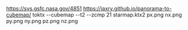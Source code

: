 https://svs.gsfc.nasa.gov/4851
https://jaxry.github.io/panorama-to-cubemap/
toktx --cubemap --t2 --zcmp 21 starmap.ktx2 px.png nx.png py.png ny.png pz.png nz.png